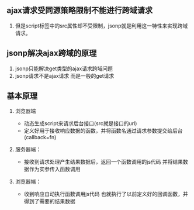 ## ajax请求受同源策略限制不能进行跨域请求

1. 但是script标签中的src属性却不受限制，jsonp就是利用这一特性来实现跨域请求。

## jsonp解决ajax跨域的原理

1. jsonp只能解决get类型的ajax请求跨域问题
2. jsonp请求不是ajax请求 而是一般的get请求

## 基本原理

1. 浏览器端

    - 动态生成script来请求后台接口(src就是接口的url)
    - 定义好用于接收响应数据的函数，并将函数名通过请求参数提交给后台(callback=fn)
2. 服务器端：

    - 接收到请求处理产生结果数据后，返回一个函数调用的js代码 并将结果数据作为实参传入函数调用

3. 浏览器端：

    - 收到响应自动执行函数调用js代码 也就执行了以前定义好的回调函数，并得到了需要的结果数据